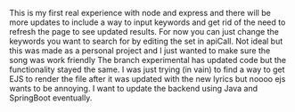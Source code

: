 This is my first real experience with node and express and there will be more updates to include a way to input keywords and get rid of the need to refresh the page to see updated results. 
For now you can just change the keywords you want to search for by editing the set in apiCall. Not ideal but this was made as a personal project and I just wanted to make sure the song was work friendly
The branch experimental has updated code but the functionality stayed the same. I was just trying (in vain) to find a way to get EJS to render the file after it was updated with the new lyrics but noooo ejs wants to be annoying. 
I want to update the backend using Java and SpringBoot eventually.
